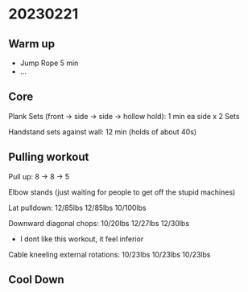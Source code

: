 # 20230221

## Warm up
- Jump Rope 5 min
- ...

## Core

Plank Sets (front -> side -> side -> hollow hold): 1 min ea side x 2 Sets

Handstand sets against wall: 12 min (holds of about 40s)

## Pulling workout

Pull up: 8 -> 8 -> 5

Elbow stands (just waiting for people to get off the stupid machines)

Lat pulldown: 12/85lbs 12/85lbs 10/100lbs

Downward diagonal chops: 10/20lbs 12/27lbs 12/30lbs
- I dont like this workout, it feel inferior

Cable kneeling external rotations: 10/23lbs 10/23lbs 10/23lbs

## Cool Down
